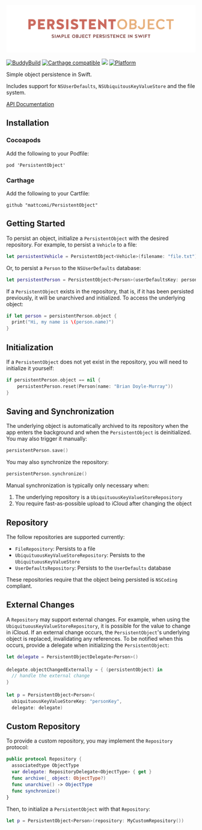 <p align="center">
    <img src="https://raw.githubusercontent.com/mattcomi/PersistentObject/doc/logo.png" alt="PersistentObject" />
</p>

[![BuddyBuild](https://dashboard.buddybuild.com/api/statusImage?appID=5a2a623dc212fd0001ed3a29&branch=master&build=latest)](https://dashboard.buddybuild.com/apps/5a2a623dc212fd0001ed3a29/build/latest?branch=master&style=flat)
[![Carthage compatible](https://img.shields.io/badge/Carthage-compatible-4BC51D.svg?style=flat)](https://github.com/Carthage/Carthage)
[![](https://img.shields.io/cocoapods/v/PersistentObject.svg?style=flat)](https://cocoapods.org/pods/PersistentObject)
[![Platform](https://img.shields.io/cocoapods/p/PersistentObject.svg?style=flat)](http://cocoadocs.org/docsets/PersistentObject)

Simple object persistence in Swift.

Includes support for `NSUserDefaults`, `NSUbiquitousKeyValueStore` and the file system.

[API Documentation](http://cocoadocs.org/docsets/PersistentObject)

## Installation

### Cocoapods

Add the following to your Podfile:

```
pod 'PersistentObject'
```

### Carthage

Add the following to your Cartfile:

```
github "mattcomi/PersistentObject"
```

## Getting Started

To persist an object, initialize a `PersistentObject` with the desired repository. For example, to persist a `Vehicle` to a file:

```swift
let persistentVehicle = PersistentObject<Vehicle>(filename: "file.txt")
```

Or, to persist a `Person` to the `NSUserDefaults` database:

```swift
let persistentPerson = PersistentObject<Person>(userDefaultsKey: personKey)
```

If a `PersistentObject` exists in the repository, that is, if it has been persisted previously, it will be unarchived and initialized. To access the underlying object:

```swift
if let person = persistentPerson.object {
  print("Hi, my name is \(person.name)")
}
```

## Initialization

If a `PersistentObject` does not yet exist in the repository, you will need to initialize it yourself:

```swift
if persistentPerson.object == nil {
    persistentPerson.reset(Person(name: "Brian Doyle-Murray"))
}
```

## Saving and Synchronization

The underlying object is automatically archived to its repository when the app enters the background and when the `PersistentObject` is deinitialized. You may also trigger it manually:

```swift
persistentPerson.save()
```

You may also synchronize the repository:

```swift
persistentPerson.synchronize()
```

Manual synchronization is typically only necessary when:

1. The underlying repository is a `UbiquituousKeyValueStoreRepository`
2. You require fast-as-possible upload to iCloud after changing the object

## Repository

The follow repositories are supported currently:

- `FileRepository`: Persists to a file
- `UbiquituousKeyValueStoreRepository`: Persists to the `UbiquituousKeyValueStore`
- `UserDefaultsRepository`: Persists to the `UserDefaults` database

These repositories require that the object being persisted is `NSCoding` compliant.

## External Changes

A `Repository` may support external changes. For example, when using the `UbiquituousKeyValueStoreRepository`, it is possible for the value to change in iCloud. If an external change occurs, the `PersistentObject`'s underlying object is replaced, invalidating any references. To be notified when this occurs, provide a delegate when initializing the `PersistentObject`:

```swift
let delegate = PersistentObjectDelegate<Person>()

delegate.objectChangedExternally = { (persistentObject) in
  // handle the external change
}

let p = PersistentObject<Person>(
  ubiquituousKeyValueStoreKey: "personKey",
  delegate: delegate)
```

## Custom Repository

To provide a custom repository, you may implement the `Repository` protocol:

```swift
public protocol Repository {
  associatedtype ObjectType
  var delegate: RepositoryDelegate<ObjectType> { get }
  func archive(_ object: ObjectType?)
  func unarchive() -> ObjectType
  func synchronize()
}
```

Then, to initialize a `PersistentObject` with that `Repository`:

```swift
let p = PersistentObject<Person>(repository: MyCustomRepository())
```
